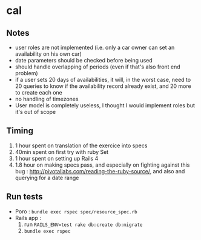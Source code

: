 # cal

## Notes

- user roles are not implemented (i.e. only a car owner can set an availability on his own car)
- date parameters should be checked before being used
- should handle overlapping of periods (even if that's also front end problem)
- if a user sets 20 days of availabilities, it will, in the worst case, need to 20 queries to know if 
the availability record already exist, and 20 more to create each one
- no handling of timezones
- User model is completely useless, I thought I would implement roles but it's out of scope

## Timing

1. 1 hour spent on translation of the exercice into specs
2. 40min spent on first try with ruby Set
3. 1 hour spent on setting up Rails 4
4. 1.8 hour on making specs pass, and especially on fighting against this bug : http://pivotallabs.com/reading-the-ruby-source/, and also and querying for a date range

## Run tests

- Poro : ```bundle exec rspec spec/resource_spec.rb```
- Rails app :
  1. run ```RAILS_ENV=test rake db:create db:migrate```
  2. ```bundle exec rspec```
